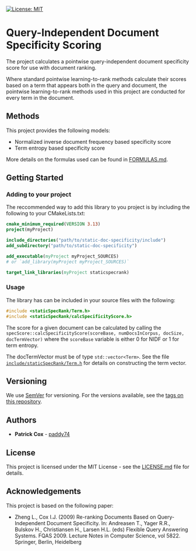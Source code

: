[![License: MIT](https://img.shields.io/badge/License-MIT-yellow.svg)](https://opensource.org/licenses/MIT)

# Query-Independent Document Specificity Scoring

The project calculates a pointwise query-independent document specificity score for use with document ranking.

Where standard pointwise learning-to-rank methods calculate their scores based on a term that appears both in the query and document, the pointwise learning-to-rank methods used in this project are conducted for every term in the document.

## Methods

This project provides the following models:

- Normalized inverse document frequency based specificity score
- Term entropy based specificity score

More details on the formulas used can be found in [FORMULAS.md](FORMULAS.md).

## Getting Started

### Adding to your project

The reccommended way to add this library to you project is by including the following to your CMakeLists.txt:

```cmake
cmake_minimum_required(VERSION 3.13)
project(myProject)

include_directories("path/to/static-doc-specificity/include")
add_subdirectory("path/to/static-doc-specificity")

add_executable(myProject myProject_SOURCES)
# or `add_library(myProject myProject_SOURCES)`

target_link_libraries(myProject staticspecrank)
```

### Usage

The library has can be included in your source files with the following:

```c++
#include <staticSpecRank/Term.h>
#include <staticSpecRank/calcSpecificityScore.h>
```

The score for a given document can be calculated by calling the `specScore::calcSpecificityScore(scoreBase, numDocsInCorpus, docSize, docTermVector)` where the `scoreBase` variable is either 0 for NIDF or 1 for term entropy.

The docTermVector must be of type `std::vector<Term>`. See the file [`include/staticSpecRank/Term.h`](include/staticSpecRank/Term.h) for details on constructing the term vector.

## Versioning

We use [SemVer](http://semver.org/) for versioning. For the versions available, see the [tags on this repository](tags).

## Authors

- **Patrick Cox** - [paddy74](https://github.com/paddy74)

## License

This project is licensed under the MIT License - see the [LICENSE.md](LICENSE.md) file for details.

## Acknowledgements

This project is based on the following paper:

- Zheng L., Cox I.J. (2009) Re-ranking Documents Based on Query-Independent Document Specificity. In: Andreasen T., Yager R.R., Bulskov H., Christiansen H., Larsen H.L. (eds) Flexible Query Answering Systems. FQAS 2009. Lecture Notes in Computer Science, vol 5822. Springer, Berlin, Heidelberg
